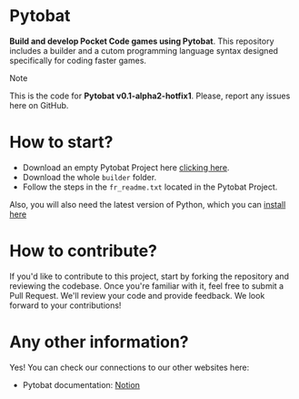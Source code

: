 # Pytobat
**Build and develop Pocket Code games using Pytobat**. This repository includes a builder and a cutom programming language syntax designed specifically for coding faster games.

> [!NOTE]
> This is the code for **Pytobat v0.1-alpha2-hotfix1**. Please, report any issues here on GitHub.

# How to start?
- Download an empty Pytobat Project here [clicking here](https://www.mediafire.com/file/aelmz2h7ne8bf5t/Pytobat_Template.zip/file).
- Download the whole `builder` folder.
- Follow the steps in the `fr_readme.txt` located in the Pytobat Project.

Also, you will also need the latest version of Python, which you can [install here](https://www.python.org/downloads/)

# How to contribute?
If you'd like to contribute to this project, start by forking the repository and reviewing the codebase. Once you're familiar with it, feel free to submit a Pull Request. We'll review your code and provide feedback. We look forward to your contributions!

# Any other information?
Yes! You can check our connections to our other websites here:
- Pytobat documentation: [Notion](https://lovely-brass-3bb.notion.site/Pytobat-74d3ef3c397541d89e3c562c5d10c017)